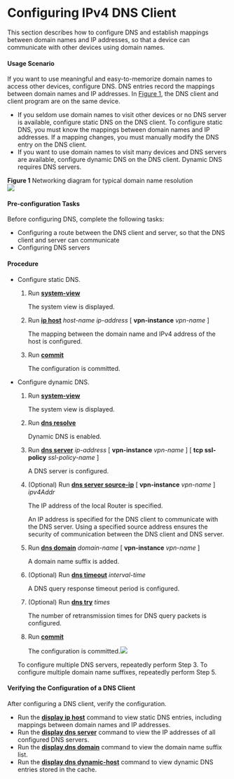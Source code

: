 Configuring IPv4 DNS Client
===========================

This section describes how to configure DNS and establish mappings between domain names and IP addresses, so that a device can communicate with other devices using domain names.

#### Usage Scenario

If you want to use meaningful and easy-to-memorize domain names to access other devices, configure DNS. DNS entries record the mappings between domain names and IP addresses. In [Figure 1](#EN-US_TASK_0172364805__fig_dc_vrp_dns_cfg_000301), the DNS client and client program are on the same device.

* If you seldom use domain names to visit other devices or no DNS server is available, configure static DNS on the DNS client. To configure static DNS, you must know the mappings between domain names and IP addresses. If a mapping changes, you must manually modify the DNS entry on the DNS client.
* If you want to use domain names to visit many devices and DNS servers are available, configure dynamic DNS on the DNS client. Dynamic DNS requires DNS servers.

**Figure 1** Networking diagram for typical domain name resolution  
![](images/fig_dc_vrp_dns_cfg_000301.png)  


#### Pre-configuration Tasks

Before configuring DNS, complete the following tasks:

* Configuring a route between the DNS client and server, so that the DNS client and server can communicate
* Configuring DNS servers


#### Procedure

* Configure static DNS.
  
  
  1. Run [**system-view**](cmdqueryname=system-view)
     
     The system view is displayed.
  2. Run [**ip host**](cmdqueryname=ip+host+vpn-instance) *host-name* *ip-address* [ **vpn-instance** *vpn-name* ]
     
     The mapping between the domain name and IPv4 address of the host is configured.
  3. Run [**commit**](cmdqueryname=commit)
     
     The configuration is committed.
* Configure dynamic DNS.
  
  
  1. Run [**system-view**](cmdqueryname=system-view)
     
     The system view is displayed.
  2. Run [**dns resolve**](cmdqueryname=dns+resolve)
     
     Dynamic DNS is enabled.
  3. Run [**dns server**](cmdqueryname=dns+server+vpn-instance) *ip-address* [ **vpn-instance** *vpn-name* ] [ **tcp ssl-policy** *ssl-policy-name* ]
     
     A DNS server is configured.
  4. (Optional) Run [**dns server source-ip**](cmdqueryname=dns+server+source-ip+vpn-instance) [ **vpn-instance** *vpn-name* ] *ipv4Addr*
     
     The IP address of the local Router is specified.
     
     An IP address is specified for the DNS client to communicate with the DNS server. Using a specified source address ensures the security of communication between the DNS client and DNS server.
  5. Run [**dns domain**](cmdqueryname=dns+domain+vpn-instance) *domain-name* [ **vpn-instance** *vpn-name* ]
     
     A domain name suffix is added.
  6. (Optional) Run [**dns timeout**](cmdqueryname=dns+timeout) *interval-time*
     
     A DNS query response timeout period is configured.
  7. (Optional) Run [**dns try**](cmdqueryname=dns+try) *times*
     
     The number of retransmission times for DNS query packets is configured.
  8. Run [**commit**](cmdqueryname=commit)
     
     The configuration is committed.![](../../../../public_sys-resources/note_3.0-en-us.png) 
  
  To configure multiple DNS servers, repeatedly perform Step 3. To configure multiple domain name suffixes, repeatedly perform Step 5.

#### Verifying the Configuration of a DNS Client

After configuring a DNS client, verify the configuration.

* Run the [**display ip host**](cmdqueryname=display+ip+host) command to view static DNS entries, including mappings between domain names and IP addresses.
* Run the [**display dns server**](cmdqueryname=display+dns+server) command to view the IP addresses of all configured DNS servers.
* Run the [**display dns domain**](cmdqueryname=display+dns+domain) command to view the domain name suffix list.
* Run the [**display dns dynamic-host**](cmdqueryname=display+dns+dynamic-host) command to view dynamic DNS entries stored in the cache.